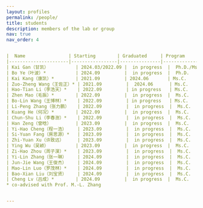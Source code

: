 ```yaml
---
layout: profiles
permalink: /people/
title: students
description: members of the lab or group
nav: true
nav_order: 4


|  Name                | Starting        | Graduated     | Program      | First job/Currently  |  Comment  |
|----------------------|-----------------|---------------|--------------|----------------------|-----------|
| Kai Gan（甘凯）          | 2024.03/2022.09 |  in progress  |  Ph.D./Ms.C. |  -                   |
| Bo Ye（叶波）*           | 2024.09         |  in progress  |  Ph.D.       |  -                   |
| Kai Kang（康凯）*        | 2021.09         | 2024.06       | Ms.C.        |  Huawei (华为南京)       |
| Zuo-Zheng Wang（王佐正）* | 2021.09         |  2024.06      | Ms.C.        |  State Grid（国家电网北京）  |
| Hao-Tian Li（李浩天）*    | 2022.09         | in progress   | Ms.C.        |  -                   |
| Zhen Mao（毛振）*        | 2022.09         |  in progress  |  Ms.C.       |  -                   |
| Bo-Lin Wang（王博林）*    | 2022.09         | in progress   | Ms.C.        |  -                   |
| Li-Peng Zhang（张力鹏）   | 2022.09         |  in progress  |  Ms.C.       |  -                   |
| Kuang He（何况）*        | 2022.09         |  in progress  |  Ms.C.       |  -                   |
| Chun-Shu Li（李春澍）*    | 2022.09         |  in progress  |  Ms.C.       |  -                   |
| Han Zeng（曾晗）         | 2023.09         |  in progress  |  Ms.C.       |  -                   |
| Yi-Hao Cheng（程一浩）    | 2023.09         |  in progress  |  Ms.C.       |  -                   |
| Si-Yuan Fang（房思源）*   | 2023.09         |  in progress  |  Ms.C.       |  -                   |
| Zhi-Yuan Xu（许致远）     | 2023.09         |  in progress  |  Ms.C.       |  -                   |
| Ying Wu（吴颖）          | 2023.09         |  in progress  |  Ms.C.       |  -                   |
| Zi-Hao Zhou（周子淏）*    | 2023.09         |  in progress  |  Ms.C.       |  -                   |
| Yi-Lin Zhang（张一琳）    | 2024.09         |  in progress  |  Ms.C.       |  -                   |
| Jun-Jie Wang（王俊杰）    | 2024.09         |  in progress  |  Ms.C.       |  -                   |
| Mao-Lin Luo（罗茂林）*    | 2024.09         |  in progress  |  Ms.C.       |  -                   |
| Bao-Xian Liu（刘宝贤）    | 2024.09         |  in progress  |  Ms.C.       |  -                   |
| Cheng Lv（吕成）*        | 2024.09         |  in progress  |  Ms.C.       |  -                   |
* co-advised with Prof. M.-L. Zhang


---
```

